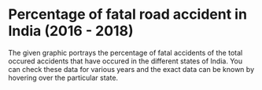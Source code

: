 # Percentage of fatal road accident in India (2016 - 2018)

<div class="flourish-embed flourish-map" data-src="visualisation/7756874"><script src="https://public.flourish.studio/resources/embed.js"></script></div>

The given graphic portrays the percentage of fatal accidents of the total occured accidents that have occured in the different states of India.
You can check these data for various years and the exact data can be known by hovering over the particular state.
